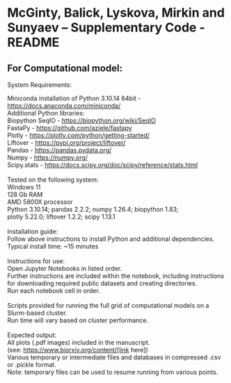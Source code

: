 # McGinty, Balick, Lyskova, Mirkin and Sunyaev – Supplementary Code - README

## For Computational model:

System Requirements: <br>

Miniconda installation of Python 3.10.14	64bit    - https://docs.anaconda.com/miniconda/ <br>
Additional Python libraries: <br>
Biopython SeqIO		- https://biopython.org/wiki/SeqIO <br>
FastaPy			- https://github.com/aziele/fastapy <br>
Plotly			- https://plotly.com/python/getting-started/ <br>
Liftover		- https://pypi.org/project/liftover/ <br>
Pandas			- https://pandas.pydata.org/ <br>
Numpy			- https://numpy.org/ <br>
Scipy.stats		- https://docs.scipy.org/doc/scipy/reference/stats.html <br>
   <br>
Tested on the following system: <br>
	Windows 11   <br>
	128 Gb RAM   <br>
	AMD 5800X processor   <br>
	Python 3.10.14; pandas 2.2.2; numpy 1.26.4; biopython 1.83;   <br>
	plotly 5.22.0; liftover 1.2.2; scipy 1.13.1   <br>
 <br>
Installation guide: <br>
Follow above instructions to install Python and additional dependencies. <br>
Typical install time: ~15 minutes <br>
 <br>
Instructions for use: <br>
Open Jupyter Notebooks in listed order. <br>
Further instructions are included within the notebook, including instructions for downloading required public datasets and creating directories. <br>
Run each notebook cell in order. <br>
 <br>
Scripts provided for running the full grid of computational models on a Slurm-based cluster. <br>
Run time will vary based on cluster performance. <br>
 <br>
Expected output: <br>
All plots (.pdf images) included in the manuscript. <br>
(see: https://www.biorxiv.org/content/[link here]) <br>
Various temporary or intermediate files and databases in compressed .csv or .pickle format. <br>
Note: temporary files can be used to resume running from various points. <br>

